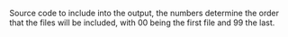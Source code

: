 Source code to include into the output, the numbers determine the order that the files will be included, with 00 being the first file and 99 the last.
